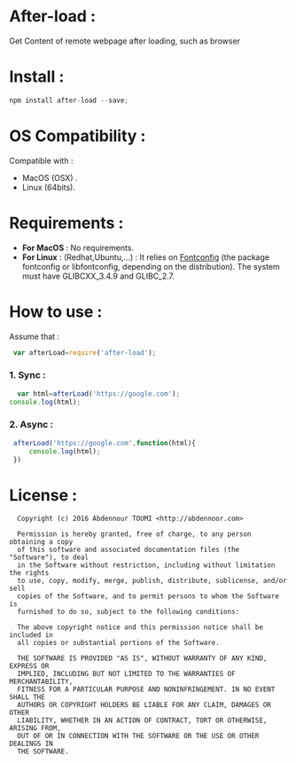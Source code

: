 # After-load  :

 Get Content of remote webpage after loading, such as browser

# Install :


```js
npm install after-load --save;

```

# OS Compatibility :

Compatible with :
* MacOS (OSX) .
* Linux (64bits).


# Requirements :

* **For MacOS** : No requirements.
* **For Linux** : (Redhat,Ubuntu,...) : It   relies on [Fontconfig](http://www.freedesktop.org/wiki/Software/fontconfig/) (the package fontconfig or libfontconfig, depending on the distribution). The system must have GLIBCXX_3.4.9 and GLIBC_2.7.


# How to use :

Assume that :

```js
 var afterLoad=require('after-load');
```
### 1. Sync :

  ```js
    var html=afterLoad('https://google.com');
  console.log(html);
  ```  



### 2. Async :


```js
 afterLoad('https://google.com',function(html){
     console.log(html);
 })
```



# License :


      Copyright (c) 2016 Abdennour TOUMI <http://abdennoor.com>

      Permission is hereby granted, free of charge, to any person obtaining a copy
      of this software and associated documentation files (the "Software"), to deal
      in the Software without restriction, including without limitation the rights
      to use, copy, modify, merge, publish, distribute, sublicense, and/or sell
      copies of the Software, and to permit persons to whom the Software is
      furnished to do so, subject to the following conditions:

      The above copyright notice and this permission notice shall be included in
      all copies or substantial portions of the Software.

      THE SOFTWARE IS PROVIDED "AS IS", WITHOUT WARRANTY OF ANY KIND, EXPRESS OR
      IMPLIED, INCLUDING BUT NOT LIMITED TO THE WARRANTIES OF MERCHANTABILITY,
      FITNESS FOR A PARTICULAR PURPOSE AND NONINFRINGEMENT. IN NO EVENT SHALL THE
      AUTHORS OR COPYRIGHT HOLDERS BE LIABLE FOR ANY CLAIM, DAMAGES OR OTHER
      LIABILITY, WHETHER IN AN ACTION OF CONTRACT, TORT OR OTHERWISE, ARISING FROM,
      OUT OF OR IN CONNECTION WITH THE SOFTWARE OR THE USE OR OTHER DEALINGS IN
      THE SOFTWARE.
